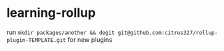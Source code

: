 # learning-rollup

run `mkdir packages/another && degit git@github.com:citrus327/rollup-plugin-TEMPLATE.git` for new plugins


